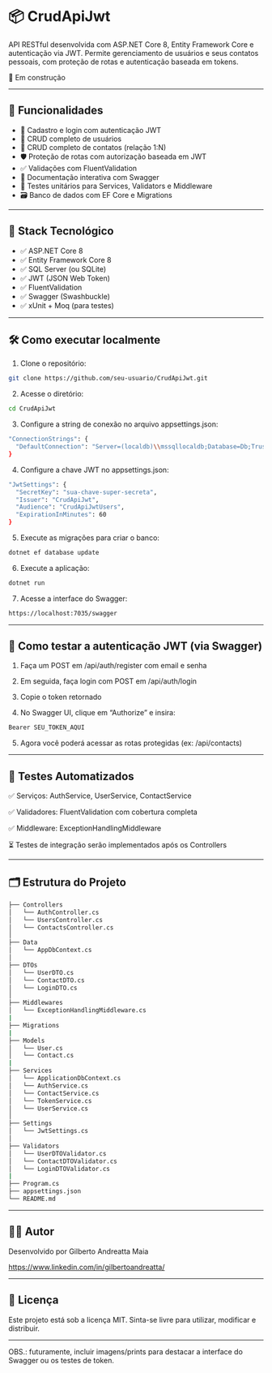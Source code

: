 # 📦 CrudApiJwt

API RESTful desenvolvida com ASP.NET Core 8, Entity Framework Core e autenticação via JWT. Permite gerenciamento de usuários e seus contatos pessoais, com proteção de rotas e autenticação baseada em tokens.

🚧 Em construção


---

## 🚀 Funcionalidades

- 🔐 Cadastro e login com autenticação JWT
- 👤 CRUD completo de usuários
- 📇 CRUD completo de contatos (relação 1:N)
- 🛡️ Proteção de rotas com autorização baseada em JWT
- ✅ Validações com FluentValidation
- 📄 Documentação interativa com Swagger
- 🧪 Testes unitários para Services, Validators e Middleware
- 🗃️ Banco de dados com EF Core e Migrations


---

## 🧱 Stack Tecnológico

- ✅ ASP.NET Core 8
- ✅ Entity Framework Core 8
- ✅ SQL Server (ou SQLite)
- ✅ JWT (JSON Web Token)
- ✅ FluentValidation
- ✅ Swagger (Swashbuckle)
- ✅ xUnit + Moq (para testes)


---

## 🛠️ Como executar localmente

1. Clone o repositório:

```bash
git clone https://github.com/seu-usuario/CrudApiJwt.git
```

2. Acesse o diretório:

```bash
cd CrudApiJwt
```

3. Configure a string de conexão no arquivo appsettings.json:

```bash
"ConnectionStrings": {
  "DefaultConnection": "Server=(localdb)\\mssqllocaldb;Database=Db;Trusted_Connection=True;"
}
```

4. Configure a chave JWT no appsettings.json:

```bash
"JwtSettings": {
  "SecretKey": "sua-chave-super-secreta",
  "Issuer": "CrudApiJwt",
  "Audience": "CrudApiJwtUsers",
  "ExpirationInMinutes": 60
}
```

5. Execute as migrações para criar o banco:

```bash
dotnet ef database update
```

6. Execute a aplicação:

```bash
dotnet run
```

7. Acesse a interface do Swagger:

```bash
https://localhost:7035/swagger
```
---

## 🔐 Como testar a autenticação JWT (via Swagger)

1. Faça um POST em /api/auth/register com email e senha

2. Em seguida, faça login com POST em /api/auth/login

3. Copie o token retornado

4. No Swagger UI, clique em “Authorize” e insira:

```bash
Bearer SEU_TOKEN_AQUI
```

5. Agora você poderá acessar as rotas protegidas (ex: /api/contacts)

---
## 🧪 Testes Automatizados
✅ Serviços: AuthService, UserService, ContactService

✅ Validadores: FluentValidation com cobertura completa

✅ Middleware: ExceptionHandlingMiddleware

⏳ Testes de integração serão implementados após os Controllers

---

## 🗂️ Estrutura do Projeto 

```bash
├── Controllers
│   └── AuthController.cs
│   └── UsersController.cs
│   └── ContactsController.cs
│
├── Data
│   └── AppDbContext.cs
│
├── DTOs
│   └── UserDTO.cs
│   └── ContactDTO.cs
│   └── LoginDTO.cs
│
├── Middlewares
│   └── ExceptionHandlingMiddleware.cs
|
├── Migrations
|
├── Models
│   └── User.cs
│   └── Contact.cs
|
├── Services
│   └── ApplicationDbContext.cs
│   └── AuthService.cs
│   └── ContactService.cs
│   └── TokenService.cs
│   └── UserService.cs
│
├── Settings
│   └── JwtSettings.cs
│
├── Validators
│   └── UserDTOValidator.cs
│   └── ContactDTOValidator.cs
│   └── LoginDTOValidator.cs
|
├── Program.cs
├── appsettings.json
└── README.md
```

---

## 👨‍💻 Autor

Desenvolvido por Gilberto Andreatta Maia

https://www.linkedin.com/in/gilbertoandreatta/

---

## 📝 Licença
Este projeto está sob a licença MIT. Sinta-se livre para utilizar, modificar e distribuir.

---

OBS.: futuramente, incluir imagens/prints para destacar a interface do Swagger ou os testes de token.







